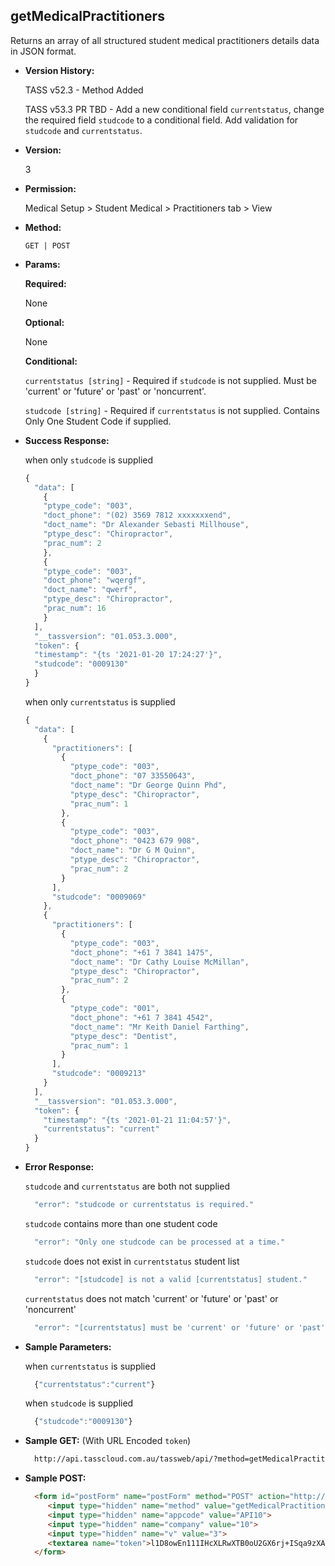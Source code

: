 **getMedicalPractitioners**
----
  Returns an array of all structured student medical practitioners details data in JSON format.
  
* **Version History:**

  TASS v52.3 - Method Added

  TASS v53.3 PR TBD - Add a new conditional field `currentstatus`, change the required field `studcode` to a conditional field. Add validation for `studcode` and `currentstatus`.

* **Version:**

  3

* **Permission:**

  Medical Setup > Student Medical > Practitioners tab > View

* **Method:**

  `GET | POST`
  
*  **Params:**

   **Required:**
 
   None

   **Optional:**

   None

   **Conditional:**

   `currentstatus [string]` - Required if `studcode` is not supplied. Must be 'current' or 'future' or 'past' or 'noncurrent'.
 
   `studcode [string]` - Required if `currentstatus` is not supplied. Contains Only One Student Code if supplied.

* **Success Response:**

    when only `studcode` is supplied
    ```javascript
    {
      "data": [
        {
        "ptype_code": "003",
        "doct_phone": "(02) 3569 7812 xxxxxxxend",
        "doct_name": "Dr Alexander Sebasti Millhouse",
        "ptype_desc": "Chiropractor",
        "prac_num": 2
        },
        {
        "ptype_code": "003",
        "doct_phone": "wqergf",
        "doct_name": "qwerf",
        "ptype_desc": "Chiropractor",
        "prac_num": 16
        }
      ],
      "__tassversion": "01.053.3.000",
      "token": {
      "timestamp": "{ts '2021-01-20 17:24:27'}",
      "studcode": "0009130"
      }
    }
    ```

    when only `currentstatus` is supplied
    ```javascript
    {
      "data": [
        {
          "practitioners": [
            {
              "ptype_code": "003",
              "doct_phone": "07 33550643",
              "doct_name": "Dr George Quinn Phd",
              "ptype_desc": "Chiropractor",
              "prac_num": 1
            },
            {
              "ptype_code": "003",
              "doct_phone": "0423 679 908",
              "doct_name": "Dr G M Quinn",
              "ptype_desc": "Chiropractor",
              "prac_num": 2
            }
          ],
          "studcode": "0009069"
        },
        {
          "practitioners": [
            {
              "ptype_code": "003",
              "doct_phone": "+61 7 3841 1475",
              "doct_name": "Dr Cathy Louise McMillan",
              "ptype_desc": "Chiropractor",
              "prac_num": 2
            },
            {
              "ptype_code": "001",
              "doct_phone": "+61 7 3841 4542",
              "doct_name": "Mr Keith Daniel Farthing",
              "ptype_desc": "Dentist",
              "prac_num": 1
            }
          ],
          "studcode": "0009213"
        }
      ],
      "__tassversion": "01.053.3.000",
      "token": {
        "timestamp": "{ts '2021-01-21 11:04:57'}",
        "currentstatus": "current"
      }
    }
    ```
 
* **Error Response:**

    `studcode` and `currentstatus` are both not supplied
    ```javascript
      "error": "studcode or currentstatus is required."
    ```

    `studcode` contains more than one student code
    ```javascript
      "error": "Only one studcode can be processed at a time."
    ```

    `studcode` does not exist in `currentstatus` student list
    ```javascript
      "error": "[studcode] is not a valid [currentstatus] student."
    ```

    `currentstatus` does not match 'current' or 'future' or 'past' or 'noncurrent'
    ```javascript
      "error": "[currentstatus] must be 'current' or 'future' or 'past' or 'noncurrent'."
    ```

* **Sample Parameters:**

    when `currentstatus` is supplied
  ```javascript
    {"currentstatus":"current"}
  ```

    when `studcode` is supplied
  ```javascript
    {"studcode":"0009130"}
  ```

* **Sample GET:** (With URL Encoded `token`)

  ```HTML
    http://api.tasscloud.com.au/tassweb/api/?method=getMedicalPractitioners&appcode=API10&company=10&v=3&token=l1D8owEn111IHcXLRwXTB0oU2GX6rj%2BISqa9zXA8We3J3mwgjW5pdUvFK3%2FIZ4mJ4bMyfKTmEoup%2B3tTE9GeLQ%3D%3D
  ```
  
* **Sample POST:**

  ```HTML
    <form id="postForm" name="postForm" method="POST" action="http://api.tasscloud.com.au/tassweb/api/">
       <input type="hidden" name="method" value="getMedicalPractitioners">
       <input type="hidden" name="appcode" value="API10">
       <input type="hidden" name="company" value="10">
       <input type="hidden" name="v" value="3">
       <textarea name="token">l1D8owEn111IHcXLRwXTB0oU2GX6rj+ISqa9zXA8We3J3mwgjW5pdUvFK3/IZ4mJ4bMyfKTmEoup+3tTE9GeLQ==</textarea>
    </form>
  ```